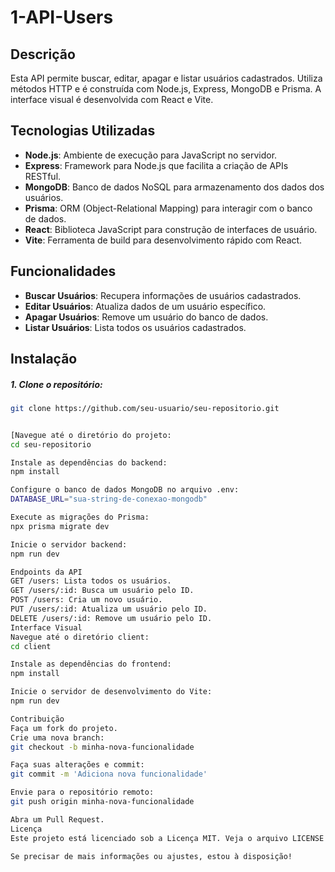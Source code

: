 # 1-API-Users


## Descrição

Esta API permite buscar, editar, apagar e listar usuários cadastrados. Utiliza métodos HTTP e é construída com Node.js, Express, MongoDB e Prisma. A interface visual é desenvolvida com React e Vite.

## Tecnologias Utilizadas

- **Node.js**: Ambiente de execução para JavaScript no servidor.
- **Express**: Framework para Node.js que facilita a criação de APIs RESTful.
- **MongoDB**: Banco de dados NoSQL para armazenamento dos dados dos usuários.
- **Prisma**: ORM (Object-Relational Mapping) para interagir com o banco de dados.
- **React**: Biblioteca JavaScript para construção de interfaces de usuário.
- **Vite**: Ferramenta de build para desenvolvimento rápido com React.

## Funcionalidades

- **Buscar Usuários**: Recupera informações de usuários cadastrados.
- **Editar Usuários**: Atualiza dados de um usuário específico.
- **Apagar Usuários**: Remove um usuário do banco de dados.
- **Listar Usuários**: Lista todos os usuários cadastrados.

## Instalação

##### 1. Clone o repositório:

   ```bash
   git clone https://github.com/seu-usuario/seu-repositorio.git


[Navegue até o diretório do projeto:
cd seu-repositorio

Instale as dependências do backend:
npm install

Configure o banco de dados MongoDB no arquivo .env:
DATABASE_URL="sua-string-de-conexao-mongodb"

Execute as migrações do Prisma:
npx prisma migrate dev

Inicie o servidor backend:
npm run dev

Endpoints da API
GET /users: Lista todos os usuários.
GET /users/:id: Busca um usuário pelo ID.
POST /users: Cria um novo usuário.
PUT /users/:id: Atualiza um usuário pelo ID.
DELETE /users/:id: Remove um usuário pelo ID.
Interface Visual
Navegue até o diretório client:
cd client

Instale as dependências do frontend:
npm install

Inicie o servidor de desenvolvimento do Vite:
npm run dev

Contribuição
Faça um fork do projeto.
Crie uma nova branch:
git checkout -b minha-nova-funcionalidade

Faça suas alterações e commit:
git commit -m 'Adiciona nova funcionalidade'

Envie para o repositório remoto:
git push origin minha-nova-funcionalidade

Abra um Pull Request.
Licença
Este projeto está licenciado sob a Licença MIT. Veja o arquivo LICENSE para mais detalhes.

Se precisar de mais informações ou ajustes, estou à disposição!
